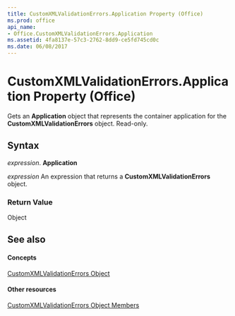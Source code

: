 ```yaml
---
title: CustomXMLValidationErrors.Application Property (Office)
ms.prod: office
api_name:
- Office.CustomXMLValidationErrors.Application
ms.assetid: 4fa8137e-57c3-2762-8dd9-ce5fd745cd0c
ms.date: 06/08/2017
---
```



# CustomXMLValidationErrors.Application Property (Office)

Gets an **Application** object that represents the container application for the **CustomXMLValidationErrors** object. Read-only.


## Syntax

 _expression_. **Application**

 _expression_ An expression that returns a **CustomXMLValidationErrors** object.


### Return Value

Object


## See also


#### Concepts


[CustomXMLValidationErrors Object](customxmlvalidationerrors-object-office.md)
#### Other resources


[CustomXMLValidationErrors Object Members](customxmlvalidationerrors-members-office.md)

